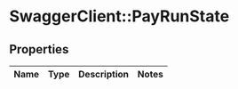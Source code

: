 # SwaggerClient::PayRunState

## Properties
Name | Type | Description | Notes
------------ | ------------- | ------------- | -------------

